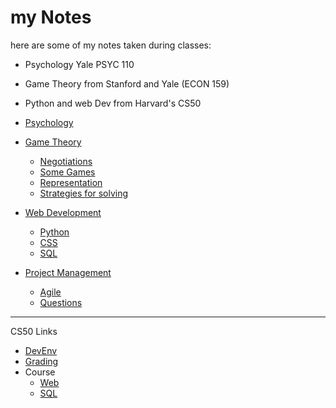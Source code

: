 # my Notes

here are some of my notes taken during classes:

* Psychology Yale PSYC 110
* Game Theory from Stanford and Yale (ECON 159)
* Python and web Dev from Harvard's CS50


* [Psychology](/psycholgy.md) 
* [Game Theory](/game_theory.md)
   * [Negotiations](/negotiations.md)
   * [Some Games](/gt-games.md)
   * [Representation](/gt-representation.md)
   * [Strategies for solving](/gt-strategies.md)
* [Web Development](/web-dev.md)
    * [Python](/wd-python.md)
    * [CSS](/wd-css-notes.md)
    * [SQL](/wd-sql.md)
* [Project Management](/pm-overview.md)
    * [Agile](/pm-agile.md)
    * [Questions](/pm-questions.md)


---


CS50 Links

* [DevEnv](https://code.cs50.io)
* [Grading](https://cs50.me)
* Course
    * [Web](https://cs50.harvard.edu/web/2020/)
    * [SQL](https://cs50.harvard.edu/sql/2023/zoom/)